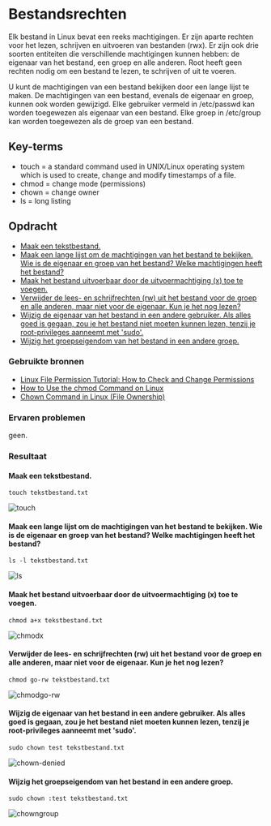 # Bestandsrechten
Elk bestand in Linux bevat een reeks machtigingen. Er zijn aparte rechten voor het lezen, schrijven en uitvoeren van bestanden (rwx). Er zijn ook drie soorten entiteiten die verschillende machtigingen kunnen hebben: de eigenaar van het bestand, een groep en alle anderen. Root heeft geen rechten nodig om een bestand te lezen, te schrijven of uit te voeren.

U kunt de machtigingen van een bestand bekijken door een lange lijst te maken. De machtigingen van een bestand, evenals de eigenaar en groep, kunnen ook worden gewijzigd.
Elke gebruiker vermeld in /etc/passwd kan worden toegewezen als eigenaar van een bestand.
Elke groep in /etc/group kan worden toegewezen als de groep van een bestand.

## Key-terms
- touch = a standard command used in UNIX/Linux operating system which is used to create, change and modify timestamps of a file.
- chmod = change mode (permissions)
- chown = change owner
- ls = long listing

## Opdracht
- [Maak een tekstbestand.](#maak-een-tekstbestand)
- [Maak een lange lijst om de machtigingen van het bestand te bekijken. Wie is de eigenaar en groep van het bestand? Welke machtigingen heeft het bestand?](#maak-een-lange-lijst-om-de-machtigingen-van-het-bestand-te-bekijken-wie-is-de-eigenaar-en-groep-van-het-bestand-welke-machtigingen-heeft-het-bestand)
- [Maak het bestand uitvoerbaar door de uitvoermachtiging (x) toe te voegen.](#maak-het-bestand-uitvoerbaar-door-de-uitvoermachtiging-x-toe-te-voegen)
- [Verwijder de lees- en schrijfrechten (rw) uit het bestand voor de groep en alle anderen, maar niet voor de eigenaar. Kun je het nog lezen?](#verwijder-de-lees--en-schrijfrechten-rw-uit-het-bestand-voor-de-groep-en-alle-anderen-maar-niet-voor-de-eigenaar-kun-je-het-nog-lezen)
- [Wijzig de eigenaar van het bestand in een andere gebruiker. Als alles goed is gegaan, zou je het bestand niet moeten kunnen lezen, tenzij je root-privileges aanneemt met 'sudo'.](#wijzig-de-eigenaar-van-het-bestand-in-een-andere-gebruiker-als-alles-goed-is-gegaan-zou-je-het-bestand-niet-moeten-kunnen-lezen-tenzij-je-root-privileges-aanneemt-met-sudo)
- [Wijzig het groepseigendom van het bestand in een andere groep.](#wijzig-het-groepseigendom-van-het-bestand-in-een-andere-groep)


### Gebruikte bronnen

- [Linux File Permission Tutorial: How to Check and Change Permissions](https://phoenixnap.com/kb/linux-file-permissions)
- [How to Use the chmod Command on Linux](https://www.howtogeek.com/437958/how-to-use-the-chmod-command-on-linux/)
- [Chown Command in Linux (File Ownership)](https://linuxize.com/post/linux-chown-command/)

### Ervaren problemen
geen.
### Resultaat

#### Maak een tekstbestand.

`touch tekstbestand.txt`

![touch]()


#### Maak een lange lijst om de machtigingen van het bestand te bekijken. Wie is de eigenaar en groep van het bestand? Welke machtigingen heeft het bestand?

`ls -l tekstbestand.txt`
    
![ls]()

#### Maak het bestand uitvoerbaar door de uitvoermachtiging (x) toe te voegen.
`chmod a+x tekstbestand.txt`

![chmodx]()

#### Verwijder de lees- en schrijfrechten (rw) uit het bestand voor de groep en alle anderen, maar niet voor de eigenaar. Kun je het nog lezen?
`chmod go-rw tekstbestand.txt`

![chmodgo-rw]()

#### Wijzig de eigenaar van het bestand in een andere gebruiker. Als alles goed is gegaan, zou je het bestand niet moeten kunnen lezen, tenzij je root-privileges aanneemt met 'sudo'.
`sudo chown test tekstbestand.txt`

![chown-denied]()

#### Wijzig het groepseigendom van het bestand in een andere groep.
`sudo chown :test tekstbestand.txt`

![chowngroup]()
